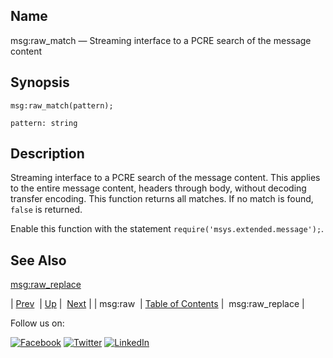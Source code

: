 <a name="lua.ref.msg_raw_match"></a>
## Name

msg:raw_match — Streaming interface to a PCRE search of the message content

<a name="idp16910672"></a>
## Synopsis

`msg:raw_match(pattern);`

`pattern: string`<a name="idp16913632"></a>
## Description

Streaming interface to a PCRE search of the message content. This applies to the entire message content, headers through body, without decoding transfer encoding. This function returns all matches. If no match is found, `false` is returned.

Enable this function with the statement `require('msys.extended.message');`.

<a name="idp16917088"></a>
## See Also

[msg:raw_replace](lua.ref.msg_raw_replace.php "msg:raw_replace")

| [Prev](lua.ref.msg_raw.php)  | [Up](lua.function.details.php) |  [Next](lua.ref.msg_raw_replace.php) |
| msg:raw  | [Table of Contents](index.php) |  msg:raw_replace |

Follow us on:

[![Facebook](https://support.messagesystems.com/images/icon-facebook.png)](http://www.facebook.com/messagesystems) [![Twitter](https://support.messagesystems.com/images/icon-twitter.png)](http://twitter.com/#!/MessageSystems) [![LinkedIn](https://support.messagesystems.com/images/icon-linkedin.png)](http://www.linkedin.com/company/message-systems)